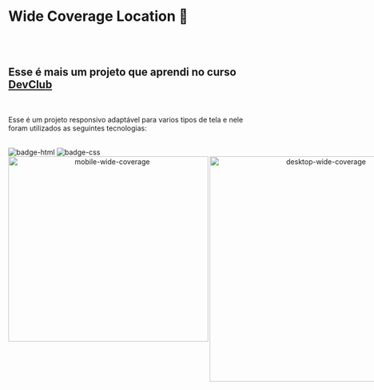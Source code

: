 <h1>Wide Coverage Location 🚗</h1>

<br>
<br>

<h2>Esse é mais um projeto que aprendi no curso <a href="https://rodolfomori.com.br/devclub" target="_blank"/>DevClub</a></h2>
<br>

<p>Esse é um projeto responsivo adaptável para varios tipos de tela  e nele foram utilizados as seguintes tecnologias:</p>
<br>

<img src="https://img.shields.io/badge/HTML5-E34F26?style=for-the-badge&logo=html5&logoColor=white" alt="badge-html"/>
<img src="https://img.shields.io/badge/CSS3-1572B6?style=for-the-badge&logo=css3&logoColor=white" alt="badge-css"/>
<br>

<div align="center">
<div style="display: flex;">
  
<img alt="mobile-wide-coverage"  width= "400px" height="370px" align="left" src="https://github.com/Lincolnneres/Wide-Coverage-Location-Responsivo/blob/main/assets/Mobile.png.png?raw=true"/>
<img  alt="desktop-wide-coverage"  widt="480px" height="450" src="https://github.com/Lincolnneres/Wide-Coverage-Location-Responsivo/blob/main/assets/Desktop.png.png?raw=true"/>
</div>

</div>
